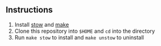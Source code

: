 ## Instructions

1. Install [stow](https://www.gnu.org/software/stow/) and [make](https://www.gnu.org/software/make/)
2. Clone this repository into `$HOME` and `cd` into the directory
3. Run `make stow` to install and `make unstow` to uninstall
